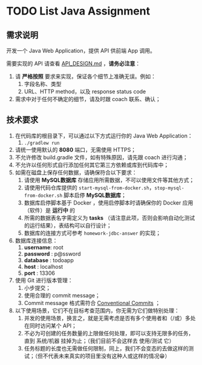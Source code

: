 # TODO List Java Assignment

## 需求说明

开发一个 Java Web Application，提供 API 供前端 App 调用。

需要实现的 API 请查看 [API_DESIGN.md](API_DESIGN.md) ，**请务必注意**：

1. 请 **严格按照** 要求来实现，保证各个细节上准确无误。例如：
   1. 字段名称、类型
   1. URL、HTTP method，以及 response status code
1. 需求中对于任何不确定的细节，请及时跟 coach 联系、确认；

## 技术要求

1. 在代码库的根目录下，可以通过以下方式运行你的 Java Web Application：
   1. `./gradlew run`
1. 请统一使用默认的 **8080** 端口，无需使用 HTTPS；
1. 不允许修改 build.gradle 文件，如有特殊原因，请先跟 coach 进行沟通；
1. 不允许以任何形式自行添加任何其它第三方依赖或库到代码库中；
1. 如需在磁盘上保存任何数据，请确保符合以下要求：
   1. 请使用 **MySQL数据库** 存储应用所需数据，不可以使用文件等其他方式；
   1. 请使用代码仓库提供的 `start-mysql-from-docker.sh`，`stop-mysql-from-docker.sh` 脚本启停 **MySQL数据库**；
   1. 数据库启停脚本基于 Docker ，使用启停脚本时请确保你的 Docker 应用（软件）是 **运行中** 的
   1. 所需的数据表名字需定义为 **tasks** （请注意此项，否则会影响自动化测试的运行结果），表结构可以自行设计；
   1. 数据库的连接方式可参考 `homework-jdbc-answer` 的实现；
1. 数据库连接信息：
   1. **username**: root
   1. **password** : p@ssword
   1. **database** : todoapp
   1. **host** : localhost
   1. **port** : 13306
1. 使用 Git 进行版本管理：
   1. 小步提交；
   1. 使用合理的 commit message；
   1. Commit message 格式需符合 [Conventional Commits](https://www.conventionalcommits.org/) ；
1. 以下使用场景，它们不在目标考查范围内，你无需为它们做特别处理：
   1. 并发的使用场景，换言之，就是无需考虑是否有多个使用者和（/或）多处在同时访问某个 API；
   1. 不必为可创建的任务数量的上限做任何处理，即可以支持无限多的任务，直到 系统/机器 挂掉为止；（我们目前不会这样去 使用/测试 它）
   1. 任务标题的长度也无需做任何限制，同上，我们不会变态的去做这样的测试；（但不代表未来真实的项目里没有这种人或这样的情况😁）

